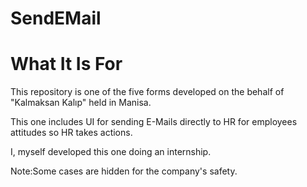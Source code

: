 # SendEMail

# What It Is For
This repository is one of the five forms developed on the behalf of "Kalmaksan Kalıp" held in Manisa.

This one includes UI for sending E-Mails directly to HR for employees attitudes so HR takes actions.

I, myself developed this one doing an internship.

Note:Some cases are hidden for the company's safety.
